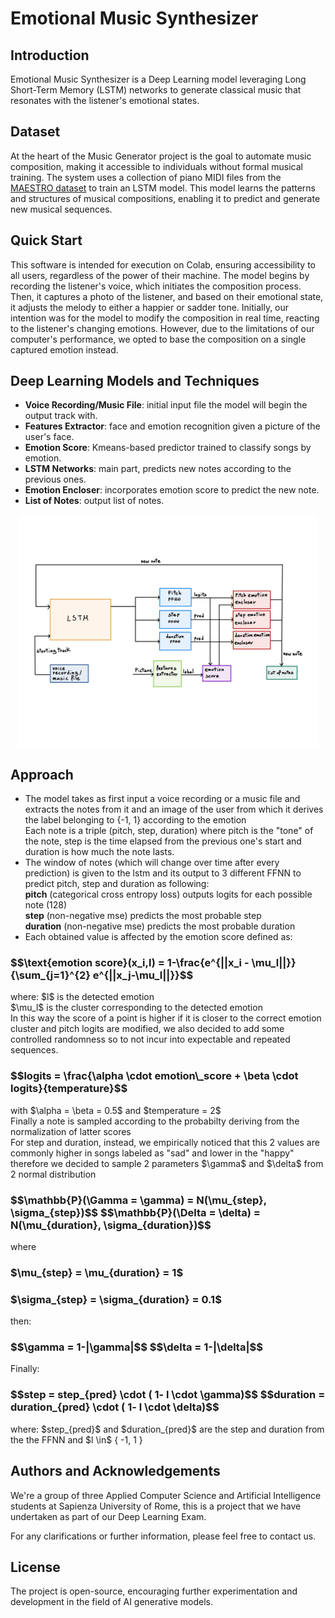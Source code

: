 # Emotional Music Synthesizer
## Introduction

Emotional Music Synthesizer is a Deep Learning model leveraging Long Short-Term Memory (LSTM) networks to generate classical music that resonates with the listener's emotional states.

## Dataset
At the heart of the Music Generator project is the goal to automate music composition, making it accessible to individuals without formal musical training. The system uses a collection of piano MIDI files from the [MAESTRO dataset](https://magenta.tensorflow.org/datasets/maestro) to train an LSTM model. This model learns the patterns and structures of musical compositions, enabling it to predict and generate new musical sequences.

## Quick Start

This software is intended for execution on Colab, ensuring accessibility to all users, regardless of the power of their machine.
The model begins by recording the listener's voice, which initiates the composition process. Then, it captures a photo of the listener, and based on their emotional state, it adjusts the melody to either a happier or sadder tone. Initially, our intention was for the model to modify the composition in real time, reacting to the listener's changing emotions. However, due to the limitations of our computer's performance, we opted to base the composition on a single captured emotion instead.

## Deep Learning Models and Techniques
- **Voice Recording/Music File**: initial input file the model will begin the output track with.
- **Features Extractor**: face and emotion recognition given a picture of the user's face.
- **Emotion Score**: Kmeans-based predictor trained to classify songs by emotion.
- **LSTM Networks**: main part, predicts new notes according to the previous ones.
- **Emotion Encloser**: incorporates emotion score to predict the new note.
- **List of Notes**: output list of notes.
<p align="center">
  <img src="model architecture.jpg" width="480px" />
</p>

## Approach
- The model takes as first input a voice recording or a music file and extracts the notes from it and an image of the user from which it derives the label belonging to {-1, 1} according to the emotion                      
Each note is a triple (pitch, step, duration) where pitch is the "tone" of the note, step is the time elapsed from the previous one's start and duration is how much the note lasts.
- The window of notes (which will change over time after every prediction) is given to the lstm and its output to 3 different FFNN to predict pitch, step and duration as following:                                           
**pitch** (categorical cross entropy loss) outputs logits for each possible note (128)                
**step** (non-negative mse) predicts the most probable step                              
**duration** (non-negative mse) predicts the most probable duration                        
- Each obtained value is affected by the emotion score defined as:
<h3>  $$\text{emotion score}(x_i,l) = 1-\frac{e^{||x_i - \mu_l||}}{\sum_{j=1}^{2} e^{||x_j-\mu_l||}}$$  </h3>
where:
$l$ is the detected emotion <br />
$\mu_l$ is the cluster corresponding to the detected emotion <br />
In this way the score of a point is higher if it is closer to the correct emotion cluster and pitch logits are modified, we also decided to add some controlled randomness so to not incur into expectable and repeated sequences. 
<h3> $$logits  = \frac{\alpha \cdot emotion\_score + \beta \cdot logits}{temperature}$$ </h3>
with $\alpha = \beta = 0.5$ and $temperature = 2$ <br />
Finally a note is sampled according to the probabilty deriving from the normalization of latter scores <br />
For step and duration, instead, we empirically noticed that this 2 values are commonly higher in songs labeled as "sad" and lower in the "happy" therefore we decided to sample 2 parameters $\gamma$ and $\delta$ from 2 normal distribution
<h3> $$\mathbb{P}(\Gamma = \gamma) = N(\mu_{step}, \sigma_{step})$$ $$\mathbb{P}(\Delta = \delta) = N(\mu_{duration}, \sigma_{duration})$$ </h3>
where
<h3> $\mu_{step} = \mu_{duration} = 1$ </h3>
<h3> $\sigma_{step} = \sigma_{duration} = 0.1$ </h3>
then:
<h3> $$\gamma = 1-|\gamma|$$ $$\delta = 1-|\delta|$$ </h3>
Finally:
<h3> $$step = step_{pred} \cdot ( 1- l \cdot  \gamma)$$ $$duration = duration_{pred} \cdot ( 1- l \cdot  \delta)$$ </h3>
where:
$step_{pred}$ and $duration_{pred}$ are the step and duration from the the FFNN and $l \in$ { -1, 1 }

## Authors and Acknowledgements

We're a group of three Applied Computer Science and Artificial Intelligence students at Sapienza University of Rome, this is a project that we have undertaken as part of our Deep Learning Exam.

For any clarifications or further information, please feel free to contact us.

## License

The project is open-source, encouraging further experimentation and development in the field of AI generative models.

